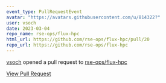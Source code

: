 ```yaml
---
event_type: PullRequestEvent
avatar: "https://avatars.githubusercontent.com/u/814322?"
user: vsoch
date: 2023-03-04
repo_name: rse-ops/flux-hpc
html_url: https://github.com/rse-ops/flux-hpc/pull/20
repo_url: https://github.com/rse-ops/flux-hpc
---
```


<a href='https://github.com/vsoch' target='_blank'>vsoch</a> opened a pull request to <a href='https://github.com/rse-ops/flux-hpc' target='_blank'>rse-ops/flux-hpc</a>

<a href='https://github.com/rse-ops/flux-hpc/pull/20' target='_blank'>View Pull Request</a>